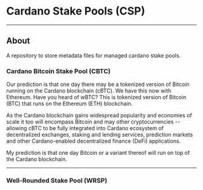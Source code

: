 # Cardano Stake Pools (CSP)

---

## About
A repository to store metadata files for managed cardano stake pools.

### Cardano Bitcoin Stake Pool (CBTC)
Our prediction is that one day there may be a tokenized version of Bitcoin running on the Cardano blockchain (cBTC). We have this now with Ethereum. Have you heard of wBTC? This is tokenized version of Bitcoin (BTC) that runs on the Ethereum (ETH) blockchain.

As the Cardano blockchain gains widespread popularity and economies of scale it
too will encompass Bitcoin and may other cryptocurrencies -- allowing cBTC to be
fully integrated into Cardano ecosystem of decentralized exchanges, staking and
lending services, prediction markets and other Cardano-enabled decentralized 
finance (DeFi) applications.

My prediction is that one day Bitcoin or a variant thereof will run on top of 
the Cardano blockchain.

---

### Well-Rounded Stake Pool (WRSP)

